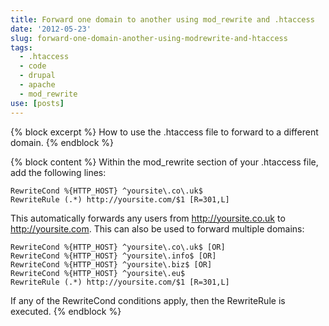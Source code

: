 ```yaml
---
title: Forward one domain to another using mod_rewrite and .htaccess
date: '2012-05-23'
slug: forward-one-domain-another-using-modrewrite-and-htaccess
tags:
  - .htaccess
  - code
  - drupal
  - apache
  - mod_rewrite
use: [posts]
---
```

{% block excerpt %}
How to use the .htaccess file to forward to a different domain.
{% endblock %}

{% block content %}
Within the mod_rewrite section of your .htaccess file, add the following lines:

```language-apacheconf
RewriteCond %{HTTP_HOST} ^yoursite\.co\.uk$
RewriteRule (.*) http://yoursite.com/$1 [R=301,L]
```

This automatically forwards any users from http://yoursite.co.uk to http://yoursite.com. This can also be used to forward multiple domains:

```language-apacheconf
RewriteCond %{HTTP_HOST} ^yoursite\.co\.uk$ [OR]
RewriteCond %{HTTP_HOST} ^yoursite\.info$ [OR]
RewriteCond %{HTTP_HOST} ^yoursite\.biz$ [OR]
RewriteCond %{HTTP_HOST} ^yoursite\.eu$
RewriteRule (.*) http://yoursite.com/$1 [R=301,L]
```

If any of the RewriteCond conditions apply, then the RewriteRule is executed.
{% endblock %}
